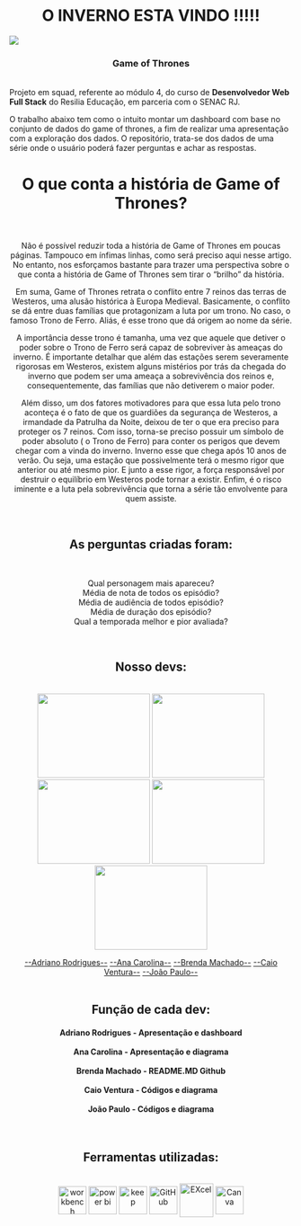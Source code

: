 <h1 align="center"> O INVERNO ESTA VINDO !!!!! </h1>



 <img src="https://tm.ibxk.com.br/2017/10/06/06112625373029.jpg?ims=1200x675">

 
### <h3 align="center">Game of Thrones </h3>
<br>
Projeto em squad, referente ao módulo 4, do curso de <strong>Desenvolvedor Web Full Stack</strong> do Resilia Educação, em parceria com o SENAC RJ.

O trabalho abaixo tem como o intuito  montar um dashboard com base no conjunto de dados do game of thrones, a fim de realizar uma
apresentação com a exploração dos dados. O repositório, trata-se dos dados de uma série onde o usuário poderá fazer perguntas e achar as respostas. 

<div align="center">

<h1  align="center">O que conta a história de Game of Thrones?</h1>
<br>
<p align="center">Não é possível reduzir toda a história de Game of Thrones em poucas páginas. Tampouco em ínfimas linhas, como será preciso aqui nesse artigo. No entanto, nos esforçamos bastante para trazer uma perspectiva sobre o que conta a história de Game of Thrones sem tirar o “brilho” da história.

Em suma, Game of Thrones retrata o conflito entre 7 reinos das terras de Westeros, uma alusão histórica à Europa Medieval. Basicamente, o conflito se dá entre duas famílias que protagonizam a luta por um trono. No caso, o famoso Trono de Ferro. Aliás, é esse trono que dá origem ao nome da série.

A importância desse trono é tamanha, uma vez que aquele que detiver o poder sobre o Trono de Ferro será capaz de sobreviver às ameaças do inverno. É importante detalhar que além das estações serem severamente rigorosas em Westeros, existem alguns mistérios por trás da chegada do inverno que podem ser uma ameaça a sobrevivência dos reinos e, consequentemente, das famílias que não detiverem o maior poder.

Além disso, um dos fatores motivadores para que essa luta pelo trono aconteça é o fato de que os guardiões da segurança de Westeros, a irmandade da Patrulha da Noite, deixou de ter o que era preciso para proteger os 7 reinos. Com isso, torna-se preciso possuir um símbolo de poder absoluto ( o Trono de Ferro) para conter os perigos que devem chegar com a vinda do inverno. Inverno esse que chega após 10 anos de verão. Ou seja, uma estação que possivelmente terá o mesmo rigor que anterior ou até mesmo pior. E junto a esse rigor, a força responsável por destruir o equilíbrio em Westeros pode tornar a existir. Enfim, é o risco iminente e a luta pela sobrevivência que torna a série tão envolvente para quem assiste.</p>
<br>

<h2 align="center">As perguntas criadas foram:</h2>
<br>
<p align="center">
Qual personagem mais apareceu? <br>
Média de nota de todos os episódio?<br>
Média de audiência de todos episódio?<br>
Média de duração dos episódio?<br>
Qual a temporada melhor e pior avaliada?<br>
 </p>
 <br>

<h2 align="center">Nosso devs:</h2>
<br>
<div align="center">
 <img  height="150" width="200"  src="https://media.licdn.com/dms/image/C4E03AQGt4I1co5cdHQ/profile-displayphoto-shrink_800_800/0/1641506332030?e=1678924800&v=beta&t=iHgbhWeZ-I3SJF231sA791nOSF50yjLm_kyjsRC7ajg"> 
 <img height="150" width="200"src="https://media.licdn.com/dms/image/C4D03AQG9bcoS62WUrA/profile-displayphoto-shrink_800_800/0/1661459354622?e=1678924800&v=beta&t=DySEbhZo4xpgSWL41-EhS8wX1Di_MdluVbedKFMqu8k">
 <img height="150" width="200"src="https://media.licdn.com/dms/image/C4D03AQFpcOZnC-yuaA/profile-displayphoto-shrink_800_800/0/1622159401799?e=1678924800&v=beta&t=q3CQR1IYm4Pt9Nyc9Dzg3RFU5Ktvdl6PdSlbrgBkgQo">
  <img height="150" width="200"src="https://media.licdn.com/dms/image/C4D03AQEh_irYfgeCqw/profile-displayphoto-shrink_800_800/0/1662945952013?e=1678924800&v=beta&t=0GUXAir-o7pOa1gKYCFh-enE-1YwT3Ob60ktFvEGNRc">
 <img height="150" width="200"src="https://media.licdn.com/dms/image/C4D03AQF-iG7kWXOXIQ/profile-displayphoto-shrink_800_800/0/1660521151699?e=1678924800&v=beta&t=YBWRC5AgbdpDXgth-LmO_5Z-ldvTUpUsEO0PsORfmtE">
 
[--Adriano Rodrigues--](https://github.com/lettertoadriano) [--Ana Carolina--](https://github.com/ana-carolina-pandora) [--Brenda Machado--](https://github.com/brenddamachado) [--Caio Ventura--](https://github.com/Caio0G) [--João Paulo--](https://github.com/jo0j)
<br>
 <br>
<h2 align="center">Função de cada dev:</h2>
<h4>
Adriano Rodrigues - Apresentação e dashboard 
<br><br>
Ana Carolina - Apresentação e diagrama
<br><br>
Brenda Machado - README.MD Github
<br><br>
Caio Ventura - Códigos e diagrama
<br><br>
João Paulo - Códigos e diagrama
</h4>
<br>

<h2 align="center">Ferramentas utilizadas:</h2>

<div style="display: inline_block" align = "center"><br>

  <img align="center" alt="workbench" height="50" width="50" src="https://www.freepnglogos.com/uploads/logo-mysql-png/logo-mysql-mysql-logo-png-images-are-download-crazypng-21.png" />
  <img align="center" alt="power bi" height="50" width="50" src="https://upload.wikimedia.org/wikipedia/commons/thumb/c/cf/New_Power_BI_Logo.svg/630px-New_Power_BI_Logo.svg.png"/>
  <img align="center" alt="keep" height="50" width="50" src="https://upload.wikimedia.org/wikipedia/commons/thumb/e/e5/Google_Keep_icon_%282020%29.svg/768px-Google_Keep_icon_%282020%29.svg.png" />
  <img align="center" alt="GitHub" height="50" width="50" src="https://raphaelbrodrigues.github.io/images/git.png" />
   <img align="center" alt="EXcel" height="60" width="60" src="https://download.logo.wine/logo/Microsoft_Excel/Microsoft_Excel-Logo.wine.png" />
 <img align="center" alt="Canva" height="50" width="50" src="https://upload.wikimedia.org/wikipedia/commons/thumb/0/08/Canva_icon_2021.svg/2048px-Canva_icon_2021.svg.png" />
</div>

